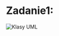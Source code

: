 # Zadanie1:
![Klasy UML](https://user-images.githubusercontent.com/56169063/128348859-796a2623-c162-4cbf-bdb7-15d2b8e64302.png)



